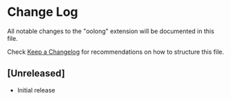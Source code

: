 # Change Log

All notable changes to the "oolong" extension will be documented in this file.

Check [Keep a Changelog](http://keepachangelog.com/) for recommendations on how to structure this file.

## [Unreleased]

- Initial release
